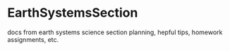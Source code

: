 # EarthSystemsSection
docs from earth systems science section planning, hepful tips, homework assignments, etc. 
